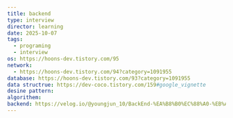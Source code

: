 ```yaml
---
title: backend
type: interview
director: learning
date: 2025-10-07
tags:
  - programing
  - interview
os: https://hoons-dev.tistory.com/95
network:
  - https://hoons-dev.tistory.com/94?category=1091955
database: https://hoons-dev.tistory.com/93?category=1091955
data structrue: https://dev-coco.tistory.com/159#google_vignette
desine pattern:
algorithem:
backend: https://velog.io/@youngjun_10/BackEnd-%EA%B8%B0%EC%88%A0-%EB%A9%B4%EC%A0%91-%EC%A7%88%EB%AC%B8-%EC%A0%95%EB%A6%AC
---
```








